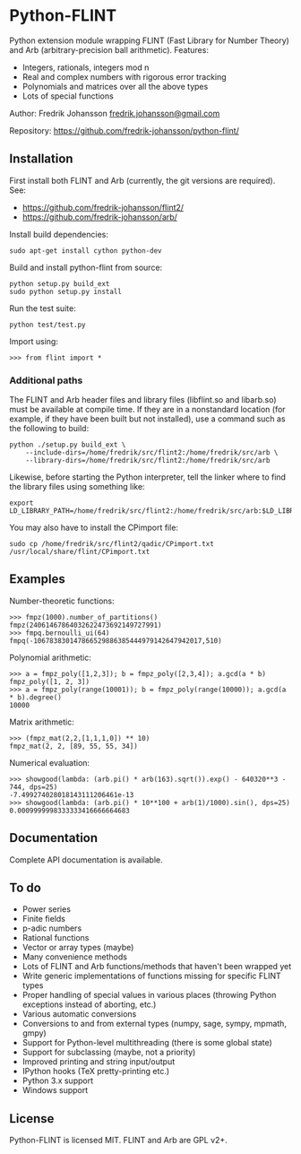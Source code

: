 Python-FLINT
============

Python extension module wrapping FLINT (Fast Library for Number Theory)
and Arb (arbitrary-precision ball arithmetic). Features:

* Integers, rationals, integers mod n
* Real and complex numbers with rigorous error tracking
* Polynomials and matrices over all the above types
* Lots of special functions

Author: Fredrik Johansson <fredrik.johansson@gmail.com>

Repository: https://github.com/fredrik-johansson/python-flint/

Installation
------------

First install both FLINT and Arb (currently, the git versions are required).
See:

* https://github.com/fredrik-johansson/flint2/
* https://github.com/fredrik-johansson/arb/

Install build dependencies:

    sudo apt-get install cython python-dev

Build and install python-flint from source:

    python setup.py build_ext
    sudo python setup.py install

Run the test suite:

    python test/test.py

Import using:

    >>> from flint import *

### Additional paths

The FLINT and Arb header files and library files (libflint.so and libarb.so)
must be available at compile time. If they are in a nonstandard location
(for example, if they have been built but not installed),
use a command such as the following to build:

    python ./setup.py build_ext \
        --include-dirs=/home/fredrik/src/flint2:/home/fredrik/src/arb \
        --library-dirs=/home/fredrik/src/flint2:/home/fredrik/src/arb

Likewise, before starting the Python interpreter, tell the linker
where to find the library files using something like:

    export LD_LIBRARY_PATH=/home/fredrik/src/flint2:/home/fredrik/src/arb:$LD_LIBRARY_PATH

You may also have to install the CPimport file:

    sudo cp /home/fredrik/src/flint2/qadic/CPimport.txt /usr/local/share/flint/CPimport.txt

Examples
-------------------------------------

Number-theoretic functions:

    >>> fmpz(1000).number_of_partitions()
    fmpz(24061467864032622473692149727991)
    >>> fmpq.bernoulli_ui(64)
    fmpq(-106783830147866529886385444979142647942017,510)

Polynomial arithmetic:

    >>> a = fmpz_poly([1,2,3]); b = fmpz_poly([2,3,4]); a.gcd(a * b)
    fmpz_poly([1, 2, 3])
    >>> a = fmpz_poly(range(10001)); b = fmpz_poly(range(10000)); a.gcd(a * b).degree()
    10000

Matrix arithmetic:

    >>> (fmpz_mat(2,2,[1,1,1,0]) ** 10)
    fmpz_mat(2, 2, [89, 55, 55, 34])

Numerical evaluation:

    >>> showgood(lambda: (arb.pi() * arb(163).sqrt()).exp() - 640320**3 - 744, dps=25)
    -7.499274028018143111206461e-13
    >>> showgood(lambda: (arb.pi() * 10**100 + arb(1)/1000).sin(), dps=25)
    0.0009999998333333416666664683


Documentation
-------------------------------------

Complete API documentation is available.

To do
-------------------------------------

* Power series
* Finite fields
* p-adic numbers
* Rational functions
* Vector or array types (maybe)
* Many convenience methods
* Lots of FLINT and Arb functions/methods that haven't been wrapped yet
* Write generic implementations of functions missing for specific FLINT types
* Proper handling of special values in various places (throwing Python exceptions instead of aborting, etc.)
* Various automatic conversions
* Conversions to and from external types (numpy, sage, sympy, mpmath, gmpy)
* Support for Python-level multithreading (there is some global state)
* Support for subclassing (maybe, not a priority)
* Improved printing and string input/output
* IPython hooks (TeX pretty-printing etc.)
* Python 3.x support
* Windows support

License
------------

Python-FLINT is licensed MIT. FLINT and Arb are GPL v2+.

